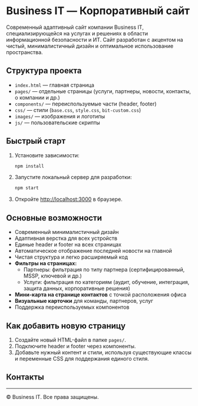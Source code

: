# Business IT — Корпоративный сайт

Современный адаптивный сайт компании Business IT, специализирующейся на услугах и решениях в области информационной безопасности и ИТ. Сайт разработан с акцентом на чистый, минималистичный дизайн и оптимальное использование пространства.

## Структура проекта

- `index.html` — главная страница
- `pages/` — отдельные страницы (услуги, партнеры, новости, контакты, о компании и др.)
- `components/` — переиспользуемые части (header, footer)
- `css/` — стили (`base.css`, `style.css`, `bit-custom.css`)
- `images/` — изображения и логотипы
- `js/` — пользовательские скрипты

## Быстрый старт

1. Установите зависимости:
    ```bash
    npm install
    ```
2. Запустите локальный сервер для разработки:
    ```bash
    npm start
    ```
3. Откройте [http://localhost:3000](http://localhost:3000) в браузере.

## Основные возможности

- Современный минималистичный дизайн
- Адаптивная верстка для всех устройств
- Единые header и footer на всех страницах
- Автоматическое отображение последней новости на главной
- Чистая структура и легко расширяемый код
- **Фильтры на страницах:**
  - Партнеры: фильтрация по типу партнера (сертифицированный, MSSP, ключевой и др.)
  - Услуги: фильтрация по категориям (аудит, обучение, интеграция, защита данных, корпоративные решения)
- **Мини-карта на странице контактов** с точкой расположения офиса
- **Визуальные карточки** для команды, партнеров, услуг
- Поддержка переиспользуемых компонентов

## Как добавить новую страницу

1. Создайте новый HTML-файл в папке `pages/`.
2. Подключите header и footer через компоненты.
3. Добавьте нужный контент и стили, используя существующие классы и переменные CSS для поддержания единого стиля.

## Контакты

---

© Business IT. Все права защищены.
